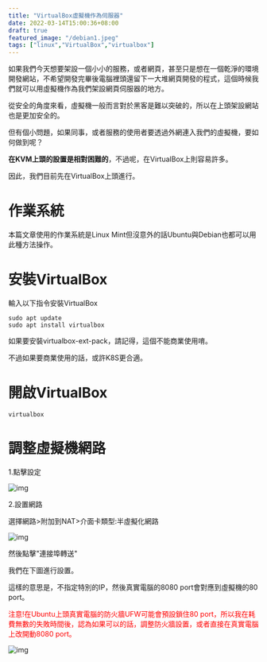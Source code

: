 ```yaml
---
title: "VirtualBox虛擬機作為伺服器"
date: 2022-03-14T15:00:36+08:00
draft: true
featured_image: "/debian1.jpeg"
tags: ["linux","VirtualBox","virtualbox"]
---
```


如果我們今天想要架設一個小小的服務，或者網頁，甚至只是想在一個乾淨的環境開發網站，不希望開發完畢後電腦裡頭還留下一大堆網頁開發的程式，這個時候我們就可以用虛擬機作為我們架設網頁伺服器的地方。

從安全的角度來看，虛擬機一般而言對於黑客是難以突破的，所以在上頭架設網站也是更加安全的。

但有個小問題，如果同事，或者服務的使用者要透過外網連入我們的虛擬機，要如何做到呢？

**在KVM上頭的設置是相對困難的**，不過呢，在VirtualBox上則容易許多。

因此，我們目前先在VirtualBox上頭進行。

# 作業系統

本篇文章使用的作業系統是Linux Mint但沒意外的話Ubuntu與Debian也都可以用此種方法操作。

# 安裝VirtualBox

輸入以下指令安裝VirtualBox

```
sudo apt update
sudo apt install virtualbox
```

如果要安裝virtualbox-ext-pack，請記得，這個不能商業使用唷。

不過如果要商業使用的話，或許K8S更合適。

# 開啟VirtualBox

```
virtualbox
```

# 調整虛擬機網路

1.點擊設定

![img](/blog/public/2022-03-14/1.png)

2.設置網路

選擇網路>附加到NAT>介面卡類型:半虛擬化網路

![img](/blog/public/2022-03-14/2.png)

然後點擊"連接埠轉送"

我們在下圖進行設置。

這樣的意思是，不指定特別的IP，然後真實電腦的8080 port會對應到虛擬機的80 port。

<span style="color:red">注意!在Ubuntu上頭真實電腦的防火牆UFW可能會預設鎖住80 port，所以我在耗費無數的失敗時間後，認為如果可以的話，調整防火牆設置，或者直接在真實電腦上改開動8080 port。</span>

![img](/blog/public/2022-03-14/3.png)